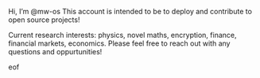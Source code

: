 Hi, I’m @mw-os
This account is intended to be to deploy and contribute to open source projects! 

Current research interests: physics, novel maths, encryption, finance, financial markets, economics.
Please feel free to reach out with any questions and oppurtunities! 

eof
